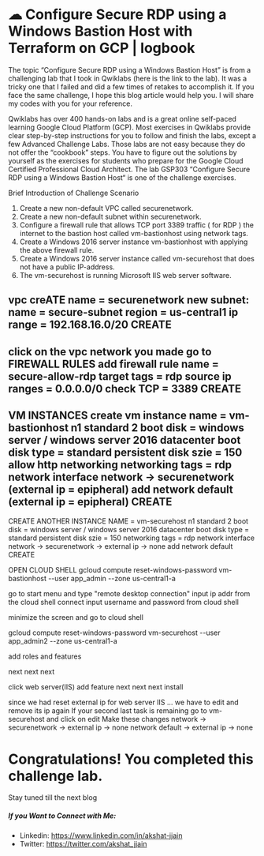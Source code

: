 # ☁ Configure Secure RDP using a Windows Bastion Host with Terraform on GCP | logbook
 
The topic “Configure Secure RDP using a Windows Bastion Host” is from a challenging lab that I took in Qwiklabs (here is the link to the lab). It was a tricky one that I failed and did a few times of retakes to accomplish it. If you face the same challenge, I hope this blog article would help you. I will share my codes with you for your reference.

Qwiklabs has over 400 hands-on labs and is a great online self-paced learning Google Cloud Platform (GCP). Most exercises in Qwiklabs provide clear step-by-step instructions for you to follow and finish the labs, except a few Advanced Challenge Labs. Those labs are not easy because they do not offer the “cookbook” steps. You have to figure out the solutions by yourself as the exercises for students who prepare for the Google Cloud Certified Professional Cloud Architect. The lab GSP303 “Configure Secure RDP using a Windows Bastion Host“ is one of the challenge exercises.

Brief Introduction of Challenge Scenario

1. Create a new non-default VPC called securenetwork.
2. Create a new non-default subnet within securenetwork.
3. Configure a firewall rule that allows TCP port 3389 traffic ( for RDP ) the internet to the bastion host called vm-bastionhost using network tags.
4. Create a Windows 2016 server instance vm-bastionhost with applying the above firewall rule.
5. Create a Windows 2016 server instance called vm-securehost that does not have a public IP-address.
6. The vm-securehost is running Microsoft IIS web server software.

vpc
creATE
name = securenetwork
new subnet:
name = secure-subnet
region = us-central1
ip range = 192.168.16.0/20
CREATE
------------------------------------
click on the vpc network you made
go to FIREWALL RULES
add firewall rule
name = secure-allow-rdp
target tags = rdp
source ip ranges = 0.0.0.0/0
check TCP = 3389
CREATE
--------------------------------------------------------------------
VM INSTANCES
create vm instance
name = vm-bastionhost
n1 standard 2
boot disk = windows server / windows server 2016 datacenter
boot disk type = standard persistent disk
szie = 150
allow http
networking
networking tags = rdp
network interface
network -> securenetwork (external ip = epipheral)
add network default (external ip = epipheral)
CREATE
--------------------------------------------------------------------
CREATE ANOTHER INSTANCE
NAME = vm-securehost
n1 standard 2
boot disk = windows server / windows server 2016 datacenter
boot disk type = standard persistent disk
szie = 150
networking tags = rdp
network interface
network -> securenetwork -> external ip -> none
add network default
CREATE

OPEN CLOUD SHELL
gcloud compute reset-windows-password vm-bastionhost --user app_admin --zone us-central1-a

go to start menu and type "remote desktop connection"
input ip addr from the cloud shell
connect
input username and password from cloud shell

minimize the screen and go to cloud shell

gcloud compute reset-windows-password vm-securehost --user app_admin2 --zone us-central1-a

add roles and features

next next next

click web server(IIS)
add feature
next next next install

since we had reset external ip for web server IIS ... we have to edit and remove its ip again
If your second last task is remaining go to vm-securehost and click on edit
Make these changes
network -> securenetwork -> external ip -> none
network default -> external ip -> none


# Congratulations! You completed this challenge lab.
Stay tuned till the next blog
##### If you Want to Connect with Me:

- Linkedin: https://www.linkedin.com/in/akshat-jjain
- Twitter: https://twitter.com/akshat_jjain

